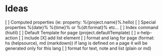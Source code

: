 #  Ideas

[ ] Computed properties (ie: property: %{project.name}%.hello)
[ ] Special properties %{date}% %{time}% or %{dt:format}% etc...
[ ] Index command (hiutil)
[ ] Default Template for page (project.defaultTemplate)
[ ] x-help-action
[ ] include 
[X] add list element
[ ] format and lang for page (format: hs (helpsource), md (markdown))
    if lang is defined on a page it will be generated only for this lang
[ ] format for text, note and list (plain or md)

